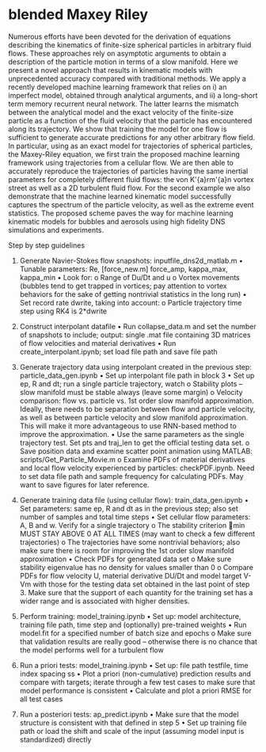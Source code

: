 # blended Maxey Riley

Numerous efforts have been devoted for the derivation of equations describing the kinematics of finite-size spherical particles in arbitrary fluid flows. These approaches rely on asymptotic arguments to obtain a description of the particle motion in terms of a slow manifold. Here we present a novel approach that results in kinematic models with unprecedented accuracy compared with traditional methods. We apply a recently developed machine learning framework that relies on i) an imperfect model, obtained through analytical arguments, and ii) a long-short term memory recurrent neural network. The latter learns the mismatch between the analytical model and the exact velocity of the finite-size particle as a function of the fluid velocity that the particle has encountered along its trajectory. We show that training the model for one flow is sufficient to generate accurate predictions for any other arbitrary flow field. In particular, using as an exact model for trajectories of spherical particles, the Maxey-Riley equation, we first train the proposed machine learning framework using trajectories from a cellular flow. We are then able to accurately reproduce the trajectories of particles having the same inertial parameters for completely different fluid flows: the von K\'{a}rm\'{a}n vortex street as well as a 2D turbulent fluid flow. For the second example we also demonstrate that the machine learned kinematic model successfully captures the spectrum of the particle velocity, as well as the extreme event statistics. The proposed scheme paves the way for machine learning kinematic models for bubbles and aerosols using high fidelity DNS simulations and experiments.

Step by step guidelines

1.	Generate Navier-Stokes flow snapshots: inputfile_dns2d_matlab.m
•	Tunable parameters: Re, [force_new.m] force_amp, kappa_max, kappa_min
•	Look for:
  o	Range of Du/Dt and u
  o	Vortex movements (bubbles tend to get trapped in vortices; pay attention to vortex behaviors for the sake of getting nontrivial statistics in the long run)
•	Set record rate dwrite, taking into account:
  o	Particle trajectory time step using RK4 is 2*dwrite

2.	Construct interpolant datafile
•	Run collapse_data.m and set the number of snapshots to include; output: single .mat file containing 3D matrices of flow velocities and material derivatives
•	Run create_interpolant.ipynb; set load file path and save file path

3.	Generate trajectory data using interpolant created in the previous step: particle_data_gen.ipynb
•	Set up interpolant file path in block 3
•	Set up ep, R and dt; run a single particle trajectory, watch
  o	Stability plots – slow manifold must be stable always (leave some margin)
  o	Velocity comparison: flow vs. particle vs. 1st order slow manifold approximation. Ideally, there needs to be separation between flow and particle velocity, as well as between particle velocity and slow manifold approximation. This will make it more advantageous to use RNN-based method to improve the approximation.
•	Use the same parameters as the single trajectory test. Set pts and traj_len to get the official testing data set.
  o	Save position data and examine scatter point animation using MATLAB: scripts/Get_Particle_Movie.m
  o	Examine PDFs of material derivatives and local flow velocity experienced by particles: checkPDF.ipynb. Need to set data file path and sample frequency for calculating PDFs. May want to save figures for later reference.

4.	Generate training data file (using cellular flow): train_data_gen.ipynb
•	Set parameters: same ep, R and dt as in the previous step; also set number of samples and total time steps
•	Set cellular flow parameters: A, B and w. Verify for a single trajectory
  o	The stability criterion min MUST STAY ABOVE 0 AT ALL TIMES (may want to check a few different trajectories)
  o	The trajectories have some nontrivial behaviors; also make sure there is room for improving the 1st order slow manifold approximation
•	Check PDFs for generated data set
  o	Make sure stability eigenvalue has no density for values smaller than 0
  o	Compare PDFs for flow velocity U, material derivative DU/Dt and model target V-Vm with those for the testing data set obtained in the last point of step 3. Make sure that the support of each quantity for the training set has a wider range and is associated with higher densities.

5.	Perform training: model_training.ipynb
•	Set up: model architecture, training file path, time step and (optionally) pre-trained weights
•	Run model.fit for a specified number of batch size and epochs
  o	Make sure that validation results are really good – otherwise there is no chance that the model performs well for a turbulent flow

6.	Run a priori tests: model_training.ipynb
•	Set up: file path testfile, time index spacing ss
•	Plot a priori (non-cumulative) prediction results and compare with targets; iterate through a few test cases to make sure that model performance is consistent
•	Calculate and plot a priori RMSE for all test cases

7.	Run a posteriori tests: ap_predict.ipynb
•	Make sure that the model structure is consistent with that defined in step 5
•	Set up training file path or load the shift and scale of the input (assuming model input is standardized) directly

